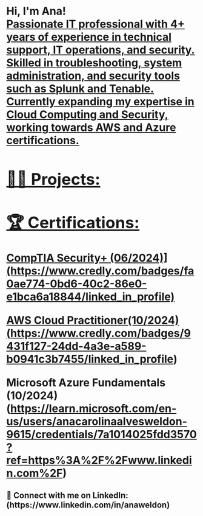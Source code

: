 <h1>Hi, I'm Ana! <br/><a href="https://github.com/acaweldon"> <a href="https://www.linkedin.com/in/anaweldon/"> Passionate IT professional with 4+ years of experience in technical support, IT operations, and security. Skilled in troubleshooting, system administration, and security tools such as Splunk and Tenable. Currently expanding my expertise in Cloud Computing and Security, working towards AWS and Azure certifications.

<h2>👨‍💻 Projects:</h2>
<h2>🏆 Certifications:</h2> CompTIA Security+ (06/2024)](https://www.credly.com/badges/fa0ae774-0bd6-40c2-86e0-e1bca6a18844/linked_in_profile)

AWS Cloud Practitioner(10/2024)(https://www.credly.com/badges/9431f127-24dd-4a3e-a589-b0941c3b7455/linked_in_profile)

Microsoft Azure Fundamentals (10/2024)(https://learn.microsoft.com/en-us/users/anacarolinaalvesweldon-9615/credentials/7a1014025fdd3570?ref=https%3A%2F%2Fwww.linkedin.com%2F)

<h2> 🤳 Connect with me on LinkedIn:(https://www.linkedin.com/in/anaweldon)


